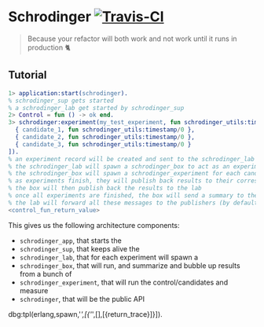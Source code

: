 # Schrodinger [![Travis-CI](https://api.travis-ci.org/ostera/schrodinger.svg)](https://travis-ci.org/ostera/schrodinger)
> Because your refactor will both work and not work until it runs in production 🐈

## Tutorial 

```erlang
1> application:start(schrodinger).
% schrodinger_sup gets started
% a schrodinger_lab get started by schrodinger_sup
2> Control = fun () -> ok end.
3> schrodinger:experiment(my_test_experiment, fun schrodinger_utils:timestamp/0, [
  { candidate_1, fun schrodinger_utils:timestamp/0 },
  { candidate_2, fun schrodinger_utils:timestamp/0 },
  { candidate_3, fun schrodinger_utils:timestamp/0 }
]).
% an experiment record will be created and sent to the schrodinger_lab gen_server
% the schrodinger_lab will spawn a schrodinger_box to act as an experiment supervisor
% the schrodinger_box will spawn a schrodinger_experiment for each candidate and the control
% as experiments finish, they will publish back results to their corresponding box
% the box will then publish back the results to the lab
% once all experiments are finished, the box will send a summary to the lab
% the lab will forward all these messages to the publishers (by default it's self())
<control_fun_return_value>
```

This gives us the following architecture components:

* `schrodinger_app`, that starts the
* `schrodinger_sup`, that keeps alive the
* `schrodinger_lab`, that for each experiment will spawn a
* `schrodinger_box`, that will run, and summarize and bubble up results from a bunch of
* `schrodinger_experiment`, that will run the control/candidates and measure
* `schrodinger`, that will be the public API

 dbg:tpl(erlang,spawn,'_',[{'_',[],[{return_trace}]}]).
